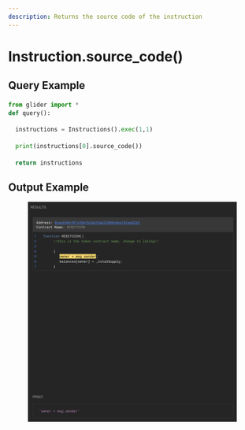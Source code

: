 ```yaml
---
description: Returns the source code of the instruction
---
```


# Instruction.source\_code()

## Query Example

```python
from glider import *
def query():

  instructions = Instructions().exec(1,1)

  print(instructions[0].source_code())
  
  return instructions
```

## Output Example

<figure><img src="../../.gitbook/assets/image (207).png" alt=""><figcaption></figcaption></figure>
